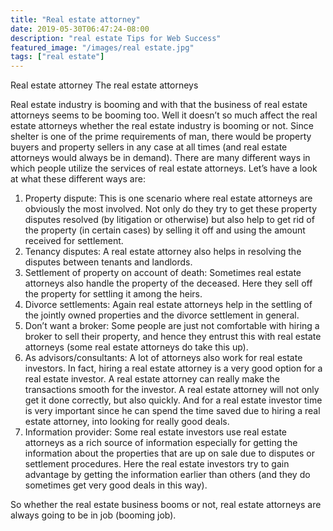 ```yaml
---
title: "Real estate attorney"
date: 2019-05-30T06:47:24-08:00
description: "real estate Tips for Web Success"
featured_image: "/images/real estate.jpg"
tags: ["real estate"]
---
```


Real estate attorney
The real estate attorneys

Real estate industry is booming and with that the business of real estate attorneys seems to be booming too. Well it doesn’t so much affect the real estate attorneys whether the real estate industry is booming or not. Since shelter is one of the prime requirements of man, there would be property buyers and property sellers in any case at all times (and real estate attorneys would always be in demand). There are many different ways in which people utilize the services of real estate attorneys. Let’s have a look at what these different ways are:

1.	Property dispute: This is one scenario where real estate attorneys are obviously the most involved. Not only do they try to get these property disputes resolved (by litigation or otherwise) but also help to get rid of the property (in certain cases) by selling it off and using the amount received for settlement.
2.	Tenancy disputes: A real estate attorney also helps in resolving the disputes between tenants and landlords.
3.	Settlement of property on account of death: Sometimes real estate attorneys also handle the property of the deceased. Here they sell off the property for settling it among the heirs.
4.	Divorce settlements: Again real estate attorneys help in the settling of the jointly owned properties and the divorce settlement in general.
5.	Don’t want a broker: Some people are just not comfortable with hiring a broker to sell their property, and hence they entrust this with real estate attorneys (some real estate attorneys do take this up).
6.	As advisors/consultants: A lot of attorneys also work for real estate investors. In fact, hiring a real estate attorney is a very good option for a real estate investor. A real estate attorney can really make the transactions smooth for the investor. A real estate attorney will not only get it done correctly, but also quickly. And for a real estate investor time is very important since he can spend the time saved due to hiring a real estate attorney, into looking for really good deals.
7.	Information provider: Some real estate investors use real estate attorneys as a rich source of information especially for getting the information about the properties that are up on sale due to disputes or settlement procedures. Here the real estate investors try to gain advantage by getting the information earlier than others (and they do sometimes get very good deals in this way).


So whether the real estate business booms or not, real estate attorneys are always going to be in job (booming job).

